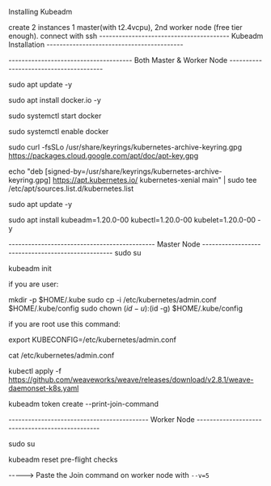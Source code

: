 Installing Kubeadm

create 2 instances 1 master(with t2.4vcpu), 2nd worker node (free tier enough).
connect with ssh
---------------------------------------- Kubeadm Installation ------------------------------------------ 

-------------------------------------- Both Master & Worker Node ---------------------------------------

sudo apt update -y


sudo apt install docker.io -y

sudo systemctl start docker


sudo systemctl enable docker

sudo curl -fsSLo /usr/share/keyrings/kubernetes-archive-keyring.gpg https://packages.cloud.google.com/apt/doc/apt-key.gpg

echo "deb [signed-by=/usr/share/keyrings/kubernetes-archive-keyring.gpg] https://apt.kubernetes.io/ kubernetes-xenial main" | sudo tee /etc/apt/sources.list.d/kubernetes.list

sudo apt update -y

sudo apt install kubeadm=1.20.0-00 kubectl=1.20.0-00 kubelet=1.20.0-00 -y

--------------------------------------------- Master Node -------------------------------------------------- 
sudo su

kubeadm init

if you are user:

  mkdir -p $HOME/.kube
  sudo cp -i /etc/kubernetes/admin.conf $HOME/.kube/config
  sudo chown $(id -u):$(id -g) $HOME/.kube/config
  
  if you are root use this command:
  
  export KUBECONFIG=/etc/kubernetes/admin.conf
  
  cat /etc/kubernetes/admin.conf
  
  
kubectl apply -f https://github.com/weaveworks/weave/releases/download/v2.8.1/weave-daemonset-k8s.yaml

kubeadm token create --print-join-command
  
  
------------------------------------------- Worker Node ------------------------------------------------ 

sudo su


kubeadm reset pre-flight checks


-----> Paste the Join command on worker node with `--v=5`
